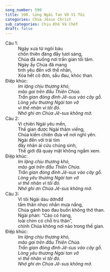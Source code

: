 ```yaml
---
song_number: 590
title: 590. Lòng Ngài Tan Vỡ Vì Tôi
categories: Chúa Jêsus Christ
sub_categories: Chịu Khổ Và Chết
draft: false
---
```

<dl><dt>Câu 1:</dt><dd data-verse="1">Ngày xưa từ ngôi báu <br/>chốn thiên đàng đầy tươi sáng, <br/>Chúa đã xuống nơi trần gian tối tăm. <br/>Ngày ấy Chúa đã mang <br/>tình yêu đến với thế nhân, <br/>Xóa hết cô đơn, sầu đau, khóc than. </dd><dt>Điệp khúc:</dt><dd data-chorus="1"><em>Im lặng chịu thương khó, <br/>mão gai trên đầu Thiên Chúa. <br/>Trần gian đóng đinh Jê-sus vào cây gỗ. <br/>Lòng yêu thương Ngài tan vỡ <br/>vì thế nhân vì tôi đó. <br/>Nhớ ghi ơn Chúa Jê-sus không mờ. </em></dd><dt>Câu 2:</dt><dd data-verse="2">Vì chiên Ngài yêu mến, <br/>Thế gian được Ngài thăm viếng, <br/>Chúa kiếm chiên đưa về nơi nghỉ yên. <br/>Ngài đến với trái tim <br/>đầy nhân ái cứu chúng sinh, <br/>Thế giới đã quay mặt không ngắm xem. </dd><dt>Điệp khúc:</dt><dd data-chorus="1"><em>Im lặng chịu thương khó, <br/>mão gai trên đầu Thiên Chúa. <br/>Trần gian đóng đinh Jê-sus vào cây gỗ. <br/>Lòng yêu thương Ngài tan vỡ <br/>vì thế nhân vì tôi đó. <br/>Nhớ ghi ơn Chúa Jê-sus không mờ. </em></dd><dt>Câu 3:</dt><dd data-verse="3">Vì tôi Ngài dau dớnđđ <br/>tấm thân nhọc nhằn mưa nắng, <br/>Chúa gánh bao đau buồn không thở than. <br/>Ngài phán: "Cáo có hang, <br/>loài chim có chỗ trú thân”, <br/>chính Chúa không nơi nào trong thế gian. </dd><dt>Điệp khúc:</dt><dd data-chorus="1"><em>Im lặng chịu thương khó, <br/>mão gai trên đầu Thiên Chúa. <br/>Trần gian đóng đinh Jê-sus vào cây gỗ. <br/>Lòng yêu thương Ngài tan vỡ <br/>vì thế nhân vì tôi đó. <br/>Nhớ ghi ơn Chúa Jê-sus không mờ. </em></dd></dl>